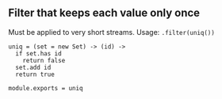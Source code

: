 Filter that keeps each value only once
--------------------------------------

Must be applied to very short streams.
Usage: `.filter(uniq())`

    uniq = (set = new Set) -> (id) ->
      if set.has id
        return false
      set.add id
      return true

    module.exports = uniq
